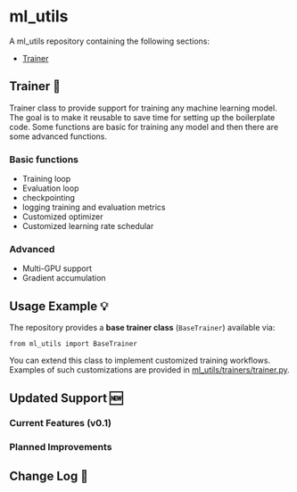 # ml_utils
A ml_utils repository containing the following sections:
- [Trainer](#trainer-)



## Trainer 🌟
Trainer class to provide support for training any machine learning model. The goal is to make it reusable to save time for setting up the boilerplate code. Some functions are basic for training any model and then there are some advanced functions. 
### Basic functions
- Training loop
- Evaluation loop
- checkpointing
- logging training and evaluation metrics
- Customized optimizer
- Customized learning rate schedular
### Advanced
- Multi-GPU support
- Gradient accumulation

## Usage Example 💡
The repository provides a **base trainer class** (`BaseTrainer`) available via:

    from ml_utils import BaseTrainer

You can extend this class to implement customized training workflows.  
Examples of such customizations are provided in [ml_utils/trainers/trainer.py](./ml_utils/trainers/trainers.py).


## Updated Support 🆕
### Current Features (v0.1)

### Planned Improvements

## Change Log 📜